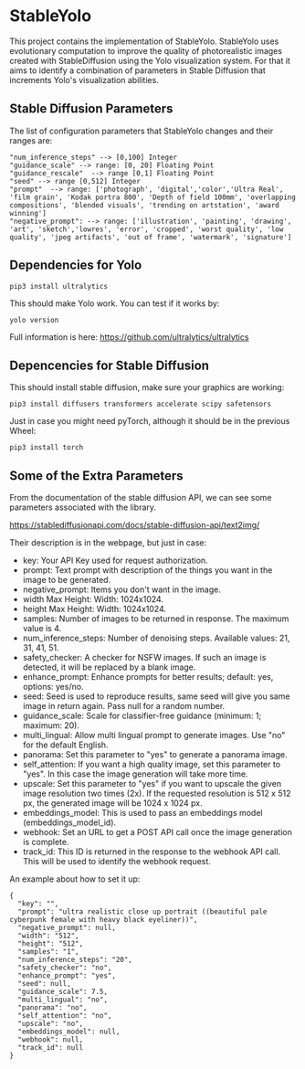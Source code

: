 # StableYolo

This project contains the implementation of StableYolo. StableYolo uses evolutionary computation to improve the quality of photorealistic images created with StableDiffusion using the Yolo visualization system. For that it aims to identify a combination of parameters in Stable Diffusion that increments Yolo's visualization abilities.

## Stable Diffusion Parameters

The list of configuration parameters that StableYolo changes and their ranges are:
```  
"num_inference_steps" --> [0,100] Integer
"guidance_scale" --> range: [0, 20] Floating Point
"guidance_rescale"  --> range [0,1] Floating Point
"seed" --> range [0,512] Integer 
"prompt"  --> range: ['photograph', 'digital','color','Ultra Real', 'film grain', 'Kodak portra 800', 'Depth of field 100mm', 'overlapping compositions', 'blended visuals', 'trending on artstation', 'award winning']
"negative_prompt": --> range: ['illustration', 'painting', 'drawing', 'art', 'sketch','lowres', 'error', 'cropped', 'worst quality', 'low quality', 'jpeg artifacts', 'out of frame', 'watermark', 'signature']
```
## Dependencies for Yolo
```
pip3 install ultralytics
```

This should make Yolo work. You can test if it works by:
```
yolo version
```

Full information is here: https://github.com/ultralytics/ultralytics

## Depencencies for Stable Diffusion

This should install stable diffusion, make sure your graphics are working:
```
pip3 install diffusers transformers accelerate scipy safetensors
```

Just in case you might need pyTorch, although it should be in the previous Wheel:
```
pip3 install torch
```

## Some of the Extra Parameters

From the documentation of the stable diffusion API, we can see some parameters associated with the library. 

https://stablediffusionapi.com/docs/stable-diffusion-api/text2img/

Their description is in the webpage, but just in case:

- key:	Your API Key used for request authorization.
- prompt:	Text prompt with description of the things you want in the image to be generated.
- negative_prompt:	Items you don't want in the image.
- width	Max Height: Width: 1024x1024.
- height	Max Height: Width: 1024x1024.
- samples:	Number of images to be returned in response. The maximum value is 4.
- num_inference_steps:	Number of denoising steps. Available values: 21, 31, 41, 51.
- safety_checker:	A checker for NSFW images. If such an image is detected, it will be replaced by a blank image.
- enhance_prompt:	Enhance prompts for better results; default: yes, options: yes/no.
- seed:	Seed is used to reproduce results, same seed will give you same image in return again. Pass null for a random number.
- guidance_scale:	Scale for classifier-free guidance (minimum: 1; maximum: 20).
- multi_lingual:	Allow multi lingual prompt to generate images. Use "no" for the default English.
- panorama:	Set this parameter to "yes" to generate a panorama image.
- self_attention:	If you want a high quality image, set this parameter to "yes". In this case the image generation will take more time.
- upscale:	Set this parameter to "yes" if you want to upscale the given image resolution two times (2x). If the requested resolution is 512 x 512 px, the generated image will be 1024 x 1024 px.
- embeddings_model:	This is used to pass an embeddings model (embeddings_model_id).
- webhook:	Set an URL to get a POST API call once the image generation is complete.
- track_id:	This ID is returned in the response to the webhook API call. This will be used to identify the webhook request.

An example about how to set it up:
```
{
  "key": "",
  "prompt": "ultra realistic close up portrait ((beautiful pale cyberpunk female with heavy black eyeliner))",
  "negative_prompt": null,
  "width": "512",
  "height": "512",
  "samples": "1",
  "num_inference_steps": "20",
  "safety_checker": "no",
  "enhance_prompt": "yes",
  "seed": null,
  "guidance_scale": 7.5,
  "multi_lingual": "no",
  "panorama": "no",
  "self_attention": "no",
  "upscale": "no",
  "embeddings_model": null,
  "webhook": null,
  "track_id": null
}
```

